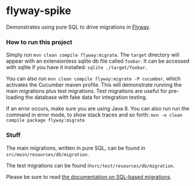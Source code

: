 # flyway-spike

Demonstrates using pure SQL to drive migrations in [Flyway](https://flywaydb.org/).

### How to run this project

Simply run `mvn clean compile flyway:migrate`.  The `target` directory will appear with an extensionless sqlite db file called `foobar`.  It can be accessed with sqlite if you have it installed: `sqlite ./target/foobar`.

You can also run `mvn clean compile flyway:migrate -P cucumber`, which activates the Cucumber maven profile.  This will demonstrate running the main migrations plus test migrations.  Test migrations are useful for pre-loading the database with fake data for integration testing.

If an error occurs, make sure you are using Java 8.  You can also run run the command in error mode, to show stack traces and so forth: `mvn -e clean compile package flyway:migrate`


### Stuff

The main migrations, written in pure SQL, can be found in `src/main/resources/db/migration`.

The test migrations can be found in`src/test/resources/db/migration`.

Please be sure to read [the documentation on SQL-based migrations](https://flywaydb.org/documentation/migration/sql).